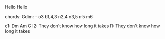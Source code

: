 Hello Hello



chords:
  Gdim:
    - o3 b1,4,3 n2,4 n3,5 m5 m6
    
    
    
    

c1: Dm                    Am                G
l2: They don't know how   long it  takes
l1:            They don't know how long  it takes

